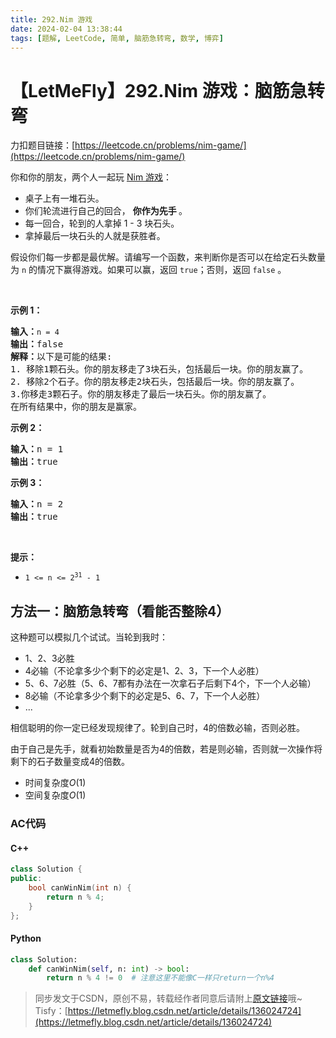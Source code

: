 ```yaml
---
title: 292.Nim 游戏
date: 2024-02-04 13:38:44
tags: [题解, LeetCode, 简单, 脑筋急转弯, 数学, 博弈]
---
```


# 【LetMeFly】292.Nim 游戏：脑筋急转弯

力扣题目链接：[https://leetcode.cn/problems/nim-game/](https://leetcode.cn/problems/nim-game/)

<p>你和你的朋友，两个人一起玩&nbsp;<a href="https://baike.baidu.com/item/Nim游戏/6737105" target="_blank">Nim 游戏</a>：</p>

<ul>
	<li>桌子上有一堆石头。</li>
	<li>你们轮流进行自己的回合，&nbsp;<strong>你作为先手&nbsp;</strong>。</li>
	<li>每一回合，轮到的人拿掉&nbsp;1 - 3 块石头。</li>
	<li>拿掉最后一块石头的人就是获胜者。</li>
</ul>

<p>假设你们每一步都是最优解。请编写一个函数，来判断你是否可以在给定石头数量为 <code>n</code> 的情况下赢得游戏。如果可以赢，返回 <code>true</code>；否则，返回 <code>false</code> 。</p>

<p>&nbsp;</p>

<p><strong>示例 1：</strong></p>

<pre>
<strong>输入：</strong><code>n = 4</code>
<strong>输出：</strong>false 
<strong>解释：</strong>以下是可能的结果:
1. 移除1颗石头。你的朋友移走了3块石头，包括最后一块。你的朋友赢了。
2. 移除2个石子。你的朋友移走2块石头，包括最后一块。你的朋友赢了。
3.你移走3颗石子。你的朋友移走了最后一块石头。你的朋友赢了。
在所有结果中，你的朋友是赢家。
</pre>

<p><strong>示例 2：</strong></p>

<pre>
<strong>输入：</strong>n = 1
<strong>输出：</strong>true
</pre>

<p><strong>示例 3：</strong></p>

<pre>
<strong>输入：</strong>n = 2
<strong>输出：</strong>true
</pre>

<p>&nbsp;</p>

<p><strong>提示：</strong></p>

<ul>
	<li><code>1 &lt;= n &lt;= 2<sup>31</sup> - 1</code></li>
</ul>


    
## 方法一：脑筋急转弯（看能否整除4）

这种题可以模拟几个试试。当轮到我时：

+ 1、2、3必胜
+ 4必输（不论拿多少个剩下的必定是1、2、3，下一个人必胜）
+ 5、6、7必胜（5、6、7都有办法在一次拿石子后剩下4个，下一个人必输）
+ 8必输（不论拿多少个剩下的必定是5、6、7，下一个人必胜）
+ ...

相信聪明的你一定已经发现规律了。轮到自己时，$4$的倍数必输，否则必胜。

由于自己是先手，就看初始数量是否为$4$的倍数，若是则必输，否则就一次操作将剩下的石子数量变成$4$的倍数。

+ 时间复杂度$O(1)$
+ 空间复杂度$O(1)$

### AC代码

#### C++

```cpp
class Solution {
public:
    bool canWinNim(int n) {
        return n % 4;
    }
};
```

#### Python

```python
class Solution:
    def canWinNim(self, n: int) -> bool:
        return n % 4 != 0  # 注意这里不能像C一样只return一个n%4
```

> 同步发文于CSDN，原创不易，转载经作者同意后请附上[原文链接](https://blog.tisfy.eu.org/2024/02/04/LeetCode%200292.Nim%E6%B8%B8%E6%88%8F/)哦~
> Tisfy：[https://letmefly.blog.csdn.net/article/details/136024724](https://letmefly.blog.csdn.net/article/details/136024724)
